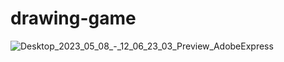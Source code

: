 # drawing-game
![Desktop_2023_05_08_-_12_06_23_03_Preview_AdobeExpress](https://user-images.githubusercontent.com/59984623/236899035-2a58b6b7-7e78-445a-89b4-0b1262e18a6a.gif)

